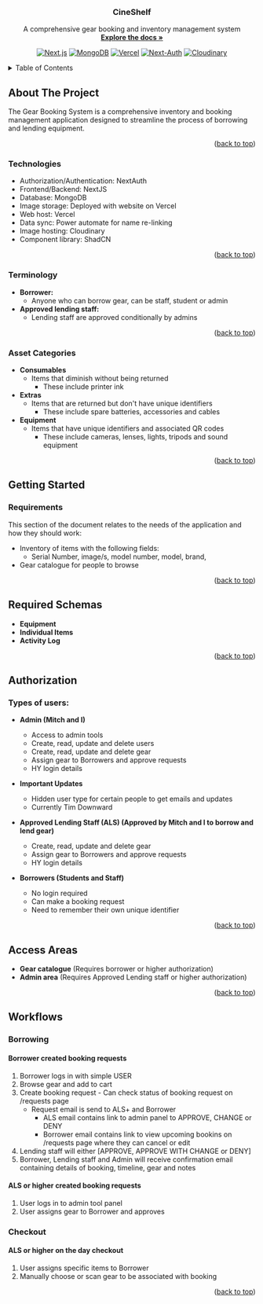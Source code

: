 <a id="readme-top"></a>

<!-- PROJECT LOGO -->
<br />
<div align="center">
  <h3 align="center">CineShelf</h3>

  <p align="center">
    A comprehensive gear booking and inventory management system
    <br />
    <a href="#about-the-project"><strong>Explore the docs »</strong></a>
    <br />

  </p>

  <p align="center">
    <a href="https://nextjs.org/"><img src="https://img.shields.io/badge/next.js-000000?style=for-the-badge&logo=nextdotjs&logoColor=white" alt="Next.js"></a>
    <a href="https://mongodb.com/"><img src="https://img.shields.io/badge/MongoDB-4EA94B?style=for-the-badge&logo=mongodb&logoColor=white" alt="MongoDB"></a>
    <a href="https://vercel.com/"><img src="https://img.shields.io/badge/Vercel-000000?style=for-the-badge&logo=vercel&logoColor=white" alt="Vercel"></a>
    <a href="https://next-auth.js.org/"><img src="https://img.shields.io/badge/NextAuth-9220D9?style=for-the-badge&logo=nextdotjs&logoColor=white" alt="Next-Auth"></a>
    <a href="https://cloudinary.com/"><img src="https://img.shields.io/badge/cloudinary-0000ff?style=for-the-badge&logo=cloudinary&logoColor=white" alt="Cloudinary"></a>
  </p>
</div>

<!-- TABLE OF CONTENTS -->
<details>
  <summary>Table of Contents</summary>
  <ol>
    <li>
      <a href="#about-the-project">About The Project</a>
      <ul>
        <li><a href="#technologies">Technologies</a></li>
        <li><a href="#terminology">Terminology</a></li>
        <li><a href="#asset-categories">Asset Categories</a></li>
      </ul>
    </li>
    <li>
      <a href="#getting-started">Getting Started</a>
      <ul>
        <li><a href="#requirements">Requirements</a></li>
      </ul>
    </li>
    <li><a href="#authorization">Authorization</a></li>
    <li><a href="#access-areas">Access Areas</a></li>
    <li><a href="#workflows">Workflows</a></li>
    <li><a href="#contact">Contact</a></li>
  </ol>
</details>

<!-- ABOUT THE PROJECT -->
## About The Project

The Gear Booking System is a comprehensive inventory and booking management application designed to streamline the process of borrowing and lending equipment.

<p align="right">(<a href="#readme-top">back to top</a>)</p>

### Technologies

- Authorization/Authentication: NextAuth
- Frontend/Backend: NextJS
- Database: MongoDB
- Image storage: Deployed with website on Vercel
- Web host: Vercel
- Data sync: Power automate for name re-linking
- Image hosting: Cloudinary
- Component library: ShadCN

<p align="right">(<a href="#readme-top">back to top</a>)</p>

### Terminology

- **Borrower:**
    - Anyone who can borrow gear, can be staff, student or admin
- **Approved lending staff:**
    - Lending staff are approved conditionally by admins

<p align="right">(<a href="#readme-top">back to top</a>)</p>

### Asset Categories

- **Consumables**
    - Items that diminish without being returned
        - These include printer ink
- **Extras**
    - Items that are returned but don't have unique identifiers
        - These include spare batteries, accessories and cables
- **Equipment**
    - Items that have unique identifiers and associated QR codes
        - These include cameras, lenses, lights, tripods and sound equipment

<p align="right">(<a href="#readme-top">back to top</a>)</p>

<!-- GETTING STARTED -->
## Getting Started

### Requirements

This section of the document relates to the needs of the application and how they should work:

- Inventory of items with the following fields:
    - Serial Number, image/s, model number, model, brand, 
- Gear catalogue for people to browse

<p align="right">(<a href="#readme-top">back to top</a>)</p>

<!-- REQUIRED SCHEMAS -->
## Required Schemas
- **Equipment**
- **Individual Items**
- **Activity Log**

<p align="right">(<a href="#readme-top">back to top</a>)</p>

<!-- AUTHORIZATION -->
## Authorization

### Types of users:

- **Admin (Mitch and I)**
    - Access to admin tools
    - Create, read, update and delete users
    - Create, read, update and delete gear
    - Assign gear to Borrowers and approve requests
    - HY login details

- **Important Updates**
    - Hidden user type for certain people to get emails and updates
    - Currently Tim Downward

- **Approved Lending Staff (ALS) (Approved by Mitch and I to borrow and lend gear)**
    - Create, read, update and delete gear
    - Assign gear to Borrowers and approve requests
    - HY login details

- **Borrowers (Students and Staff)**
    - No login required
    - Can make a booking request
    - Need to remember their own unique identifier

<p align="right">(<a href="#readme-top">back to top</a>)</p>

<!-- ACCESS AREAS -->
## Access Areas

- **Gear catalogue** (Requires borrower or higher authorization)
- **Admin area** (Requires Approved Lending staff or higher authorization)

<p align="right">(<a href="#readme-top">back to top</a>)</p>

<!-- WORKFLOWS -->
## Workflows

### Borrowing

#### Borrower created booking requests
1. Borrower logs in with simple USER
2. Browse gear and add to cart
3. Create booking request - Can check status of booking request on /requests page
    - Request email is send to ALS+ and Borrower
        - ALS email contains link to admin panel to APPROVE, CHANGE or DENY
        - Borrower email contains link to view upcoming bookins on /requests page where they can cancel or edit
4. Lending staff will either [APPROVE, APPROVE WITH CHANGE or DENY]
5. Borrower, Lending staff and Admin will receive confirmation email containing details of booking, timeline, gear and notes

#### ALS or higher created booking requests
1. User logs in to admin tool panel
2. User assigns gear to Borrower and approves

### Checkout

#### ALS or higher on the day checkout
1. User assigns specific items to Borrower
2. Manually choose or scan gear to be associated with booking


<p align="right">(<a href="#readme-top">back to top</a>)</p>
